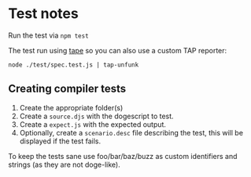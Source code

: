 # Test notes

Run the test via `npm test`

The test run using [tape](https://www.npmjs.org/package/tape) so you can also use a custom TAP reporter:

````
node ./test/spec.test.js | tap-unfunk
````

## Creating compiler tests

1. Create the appropriate folder(s)
1. Create a `source.djs` with the dogescript to test.
1. Create a `expect.js` with the expected output.
1. Optionally, create a `scenario.desc` file describing the test, this will be displayed if the test fails.

To keep the tests sane use foo/bar/baz/buzz as custom identifiers and strings (as they are not doge-like).